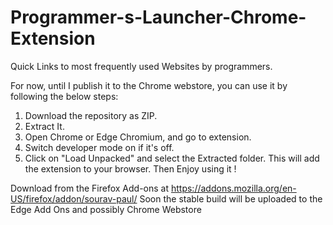 # Programmer-s-Launcher-Chrome-Extension
Quick Links to most frequently used Websites by programmers.

For now, until I publish it to the Chrome webstore, you can use it by following the below steps:
1. Download the repository as ZIP.
2. Extract It.
3. Open Chrome or Edge Chromium, and go to extension.
4. Switch developer mode on if it's off.
5. Click on "Load Unpacked" and select the Extracted folder.
This will add the extension to your browser. Then Enjoy using it !

Download from the Firefox Add-ons at https://addons.mozilla.org/en-US/firefox/addon/sourav-paul/
Soon the stable build will be uploaded to the Edge Add Ons and possibly Chrome Webstore

